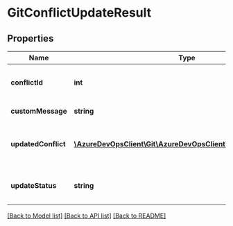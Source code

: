 # GitConflictUpdateResult

## Properties
Name | Type | Description | Notes
------------ | ------------- | ------------- | -------------
**conflictId** | **int** | Conflict ID that was provided by input | [optional] 
**customMessage** | **string** | Reason for failing | [optional] 
**updatedConflict** | [**\AzureDevOpsClient\Git\AzureDevOpsClient\Git\Model\GitConflict**](GitConflict.md) | New state of the conflict after updating | [optional] 
**updateStatus** | **string** | Status of the update on the server | [optional] 

[[Back to Model list]](../README.md#documentation-for-models) [[Back to API list]](../README.md#documentation-for-api-endpoints) [[Back to README]](../README.md)


